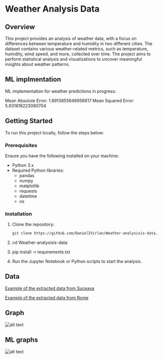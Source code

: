# Weather Analysis Data

## Overview

This project provides an analysis of weather data, with a focus on differences between temperature and humidity in two different cities. The dataset contains various weather-related metrics, such as temperature, humidity, wind speed, and more, collected over time. The project aims to perform statistical analysis and visualizations to uncover meaningful insights about weather patterns.

## ML implmentation

ML implementation for weather predictions in progress:

Mean Absolute Error: 1.8913855646956617
Mean Squared Error: 5.931818223090704

## Getting Started

To run this project locally, follow the steps below:

### Prerequisites

Ensure you have the following installed on your machine:

- Python 3.x
- Required Python libraries:
  - pandas
  - numpy
  - matplotlib
  - requests
  - datetime
  - os

### Installation

1. Clone the repository:
   ```bash
   git clone https://github.com/DanielIVirlan/Weather-analysisis-data.git
   

2. cd Weather-analysisis-data


3. pip install -r requirements.txt


4. Run the Jupyter Notebook or Python scripts to start the analysis.


## Data

[Example of the extracted data from Suceava](data/Suceava.csv)

[Example of the extracted data from Rome](data/Rome.csv)


## Graph

![alt text](docs/Graph.png)


## ML graphs

![alt text](docs/Graph2.png)




